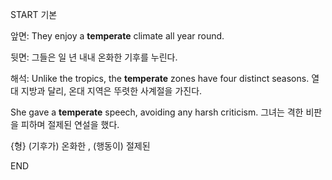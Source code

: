 START
기본

앞면:
They enjoy a **temperate** climate all year round.

뒷면:
그들은 일 년 내내 온화한 기후를 누린다.

해석:
Unlike the tropics, the **temperate** zones have four distinct seasons. 
열대 지방과 달리, 온대 지역은 뚜렷한 사계절을 가진다.

She gave a **temperate** speech, avoiding any harsh criticism. 
그녀는 격한 비판을 피하며 절제된 연설을 했다.

{형} (기후가) 온화한 , (행동이) 절제된
<!--ID: 1746591451016-->
END